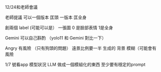 12/24和老師會議

老師提議 
可以一個版本 匡頭 
一版本 匡全身 

創兩個 label (可能可以是）
    一張圖 
    0 是臉部表情
    1是全身 

Gemini 可以自己斟酌 
（yolo11 和 Gemini 對比一下）



Angry 有風險 （只有狗頭的問題） 
    遠景比例要一半 
    生成的 背景 模糊（可能會有風險



1/7 號看app 
模型狀況 
    LLM 做成一個模組化的東西 
    至少要有穩定的prompt
